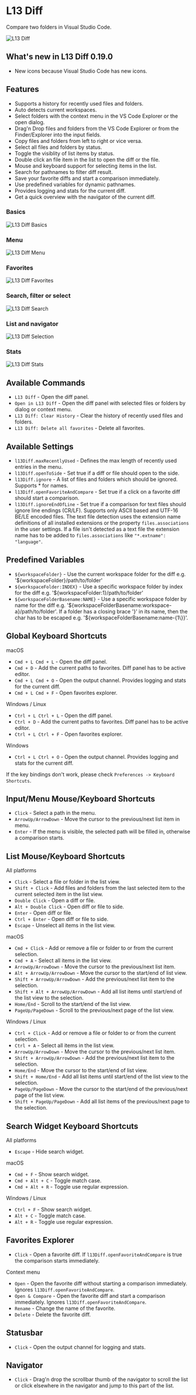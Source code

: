 # L13 Diff

Compare two folders in Visual Studio Code.

![L13 Diff](images/preview.png)

## What's new in L13 Diff 0.19.0

- New icons because Visual Studio Code has new icons.

## Features

* Supports a history for recently used files and folders.
* Auto detects current workspaces.
* Select folders with the context menu in the VS Code Explorer or the open dialog.
* Drag'n Drop files and folders from the VS Code Explorer or from the Finder/Explorer into the input fields.
* Copy files and folders from left to right or vi­ce ver­sa.
* Select all files and folders by status.
* Toggle the visiblity of list items by status.
* Double click an file item in the list to open the diff or the file.
* Mouse and keyboard support for selecting items in the list.
* Search for pathnames to filter diff result.
* Save your favorite diffs and start a comparison immediately.
* Use predefined variables for dynamic pathnames.
* Provides logging and stats for the current diff.
* Get a quick overview with the navigator of the current diff.

### Basics

![L13 Diff Basics](images/preview-start.png)

### Menu

![L13 Diff Menu](images/preview-menu.png)

### Favorites

![L13 Diff Favorites](images/preview-favorites.png)

### Search, filter or select

![L13 Diff Search](images/preview-search.png)

### List and navigator

![L13 Diff Selection](images/preview-select.png)

### Stats

![L13 Diff Stats](images/preview-stats.png)

## Available Commands

* `L13 Diff` - Open the diff panel.
* `Open in L13 Diff` - Open the diff panel with selected files or folders by dialog or context menu.
* `L13 Diff: Clear History` - Clear the history of recently used files and folders.
* `L13 Diff: Delete all favorites` - Delete all favorites.

## Available Settings

* `l13Diff.maxRecentlyUsed` - Defines the max length of recently used entries in the menu.
* `l13Diff.openToSide` - Set true if a diff or file should open to the side.
* `l13Diff.ignore` - A list of files and folders which should be ignored. Supports * for names.
* `l13Diff.openFavoriteAndCompare` - Set true if a click on a favorite diff should start a comparison.
* `l13Diff.ignoreEndOfLine` - Set true if a comparison for text files should ignore line endings (CR/LF). Supports only ASCII based and UTF-16 BE/LE encoded files. The text file detection uses the extension name definitions of all installed extensions or the property `files.associations` in the user settings. If a file isn't detected as a text file the extension name has to be added to `files.associations` like `"*.extname": "language"`.

## Predefined Variables

* `${workspaceFolder}` - Use the current workspace folder for the diff e.g. '${workspaceFolder}/path/to/folder'
* `${workspaceFolder:INDEX}` - Use a specific workspace folder by index for the diff e.g. '${workspaceFolder:1}/path/to/folder'
* `${workspaceFolderBasename:NAME}` - Use a specific workspace folder by name for the diff e.g. '${workspaceFolderBasename:workspace-a}/path/to/folder'. If a folder has a closing brace '}' in its name, then the char has to be escaped e.g. '${workspaceFolderBasename:name-{1\\}}'.

## Global Keyboard Shortcuts

macOS

* `Cmd + L Cmd + L` - Open the diff panel.
* `Cmd + D` - Add the current paths to favorites. Diff panel has to be active editor.
* `Cmd + L Cmd + O` - Open the output channel. Provides logging and stats for the current diff.
* `Cmd + L Cmd + F` - Open favorites explorer.

Windows / Linux

* `Ctrl + L Ctrl + L` - Open the diff panel.
* `Ctrl + D` - Add the current paths to favorites. Diff panel has to be active editor.
* `Ctrl + L Ctrl + F` - Open favorites explorer.

Windows

* `Ctrl + L Ctrl + O` - Open the output channel. Provides logging and stats for the current diff.

If the key bindings don't work, please check `Preferences -> Keyboard Shortcuts`.

## Input/Menu Mouse/Keyboard Shortcuts

* `Click` - Select a path in the menu.
* `ArrowUp/ArrowDown` - Move the cursor to the previous/next list item in menu.
* `Enter` - If the menu is visible, the selected path will be filled in, otherwise a comparison starts.

## List Mouse/Keyboard Shortcuts

All platforms

* `Click` - Select a file or folder in the list view.
* `Shift + Click` - Add files and folders from the last selected item to the current selected item in the list view.
* `Double Click` - Open a diff or file.
* `Alt + Double Click` - Open diff or file to side.
* `Enter` - Open diff or file.
* `Ctrl + Enter` - Open diff or file to side.
* `Escape` - Unselect all items in the list view.

macOS

* `Cmd + Click` - Add or remove a file or folder to or from the current selection.
* `Cmd + A` - Select all items in the list view.
* `ArrowUp/ArrowDown` - Move the cursor to the previous/next list item.
* `Alt + ArrowUp/ArrowDown` - Move the cursor to the start/end of list view.
* `Shift + ArrowUp/ArrowDown` - Add the previous/next list item to the selection.
* `Shift + Alt + ArrowUp/ArrowDown` - Add all list items until start/end of the list view to the selection.
* `Home/End` - Scroll to the start/end of the list view.
* `PageUp/PageDown` - Scroll to the previous/next page of the list view.

Windows / Linux

* `Ctrl + Click` - Add or remove a file or folder to or from the current selection.
* `Ctrl + A` - Select all items in the list view.
* `ArrowUp/ArrowDown` - Move the cursor to the previous/next list item.
* `Shift + ArrowUp/ArrowDown` - Add the previous/next list item to the selection.
* `Home/End` - Move the cursor to the start/end of list view.
* `Shift + Home/End` - Add all list items until start/end of the list view to the selection.
* `PageUp/PageDown` - Move the cursor to the start/end of the previous/next page of the list view.
* `Shift + PageUp/PageDown` - Add all list items of the previous/next page to the selection.

## Search Widget Keyboard Shortcuts

All platforms

* `Escape` - Hide search widget.

macOS

* `Cmd + F` - Show search widget.
* `Cmd + Alt + C` - Toggle match case.
* `Cmd + Alt + R` - Toggle use regular expression.

Windows / Linux

* `Ctrl + F` - Show search widget.
* `Alt + C` - Toggle match case.
* `Alt + R` - Toggle use regular expression.

## Favorites Explorer

* `Click` - Open a favorite diff. If `l13Diff.openFavoriteAndCompare` is true the comparison starts immediately.

Context menu

* `Open` - Open the favorite diff without starting a comparison immediately. Ignores `l13Diff.openFavoriteAndCompare`.
* `Open & Compare` - Open the favorite diff and start a comparison immediately. Ignores `l13Diff.openFavoriteAndCompare`.
* `Rename` - Change the name of the favorite.
* `Delete` - Delete the favorite diff.

## Statusbar

* `Click` - Open the output channel for logging and stats.

## Navigator

* `Click` - Drag'n drop the scrollbar thumb of the navigator to scroll the list or click elsewhere in the navigator and jump to this part of the list.